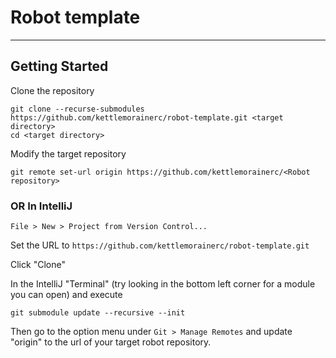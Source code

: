 # Robot template

---
## Getting Started

Clone the repository
```shell
git clone --recurse-submodules https://github.com/kettlemorainerc/robot-template.git <target directory>
cd <target directory>
```

Modify the target repository 
```shell
git remote set-url origin https://github.com/kettlemorainerc/<Robot repository>
```


### OR In IntelliJ

`File > New > Project from Version Control...`

Set the URL to `https://github.com/kettlemorainerc/robot-template.git`

Click "Clone"

In the IntelliJ "Terminal" (try looking in the bottom left corner for a module you can open)
and execute

```shell
git submodule update --recursive --init
```

Then go to the option menu under `Git > Manage Remotes` and update "origin" to
the url of your target robot repository.
